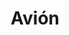 ---
title: Avión
date: 
draft: false

# descripcion
description : Avión

materials: Plata 925

color: Plateado

dimensions: 2,3cm x 2,4cm

code: 02-14-0183

type: "Dijes"

categories: []

# Images
# first image will be shown in the product page
images:
  # - image: "images/path_to_image"
  # La ubicacion de las imagenes es imagenes/Dijes/Dijes.Plata/02-14-0183-avion
  - image: "./images/dijes/plata/02-14-0183-avion.JPG"
---